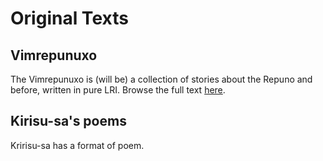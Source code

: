 Original Texts
===

Vimrepunuxo
---
The Vimrepunuxo is (will be) a collection of stories about the Repuno and before, written in pure LRI. Browse the full text [here](texts/pjukrepunuxo.md).

Kirisu-sa's poems
--- 
Kririsu-sa has a format of poem.

